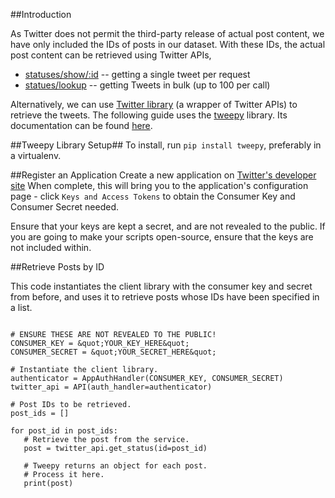 
##Introduction

As Twitter does not permit the third-party release of actual post content, we have only included the IDs of posts in our dataset. With these IDs, the actual post content can be retrieved using Twitter APIs,


* [statuses/show/:id](https://dev.twitter.com/rest/reference/get/statuses/show/%3Aid) -- getting a single tweet per request
* [statues/lookup](https://dev.twitter.com/rest/reference/get/statuses/lookup) -- getting Tweets in bulk (up to 100 per call)


Alternatively, we can use [Twitter library](https://dev.twitter.com/overview/api/twitter-libraries) (a wrapper of Twitter APIs) to retrieve the tweets. The following guide uses the <a href="https://github.com/tweepy/tweepy">tweepy</a> library. Its
documentation can be found [here](https://tweepy.readthedocs.org/en/v3.5.0/).


##Tweepy Library Setup##
To install, run ```pip install tweepy```, preferably in a virtualenv.

##Register an Application
Create a new application on [Twitter's developer site](https://apps.twitter.com/app/new)
When complete, this will bring you to the application's configuration page - click
```Keys and Access Tokens``` to obtain the Consumer Key and Consumer Secret needed.


Ensure that your keys are kept a secret, and are not revealed to the
public. If you are going to make your scripts open-source,
ensure that the keys are not included within.

##Retrieve Posts by ID 

This code instantiates the client library with the consumer key and secret from
before, and uses it to retrieve posts whose IDs have been specified in a list.
 ```from tweepy import API, AppAuthHandler

# ENSURE THESE ARE NOT REVEALED TO THE PUBLIC!
CONSUMER_KEY = &quot;YOUR_KEY_HERE&quot;
CONSUMER_SECRET = &quot;YOUR_SECRET_HERE&quot;

# Instantiate the client library.
authenticator = AppAuthHandler(CONSUMER_KEY, CONSUMER_SECRET)
twitter_api = API(auth_handler=authenticator)

# Post IDs to be retrieved.
post_ids = []

for post_id in post_ids:
    # Retrieve the post from the service.
    post = twitter_api.get_status(id=post_id)

    # Tweepy returns an object for each post.
    # Process it here.
    print(post)
 ```
